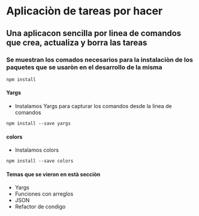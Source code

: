 # Aplicaciòn de tareas por hacer

## Una aplicacon sencilla por linea de comandos que crea, actualiza y borra las tareas

### Se muestran los comados necesarios para la instalaciòn de los paquetes que se usaròn en el desarrollo de la misma

``` npm install  ```

#### Yargs 

- Instalamos Yargs para capturar los comandos desde la linea de comandos

``` npm install --save yargs  ```

#### colors

- Instalamos colors 

``` npm install --save colors ```


#### Temas que se vieron en està secciòn

- Yargs
- Funciones con arreglos
- JSON
- Refactor de condigo
